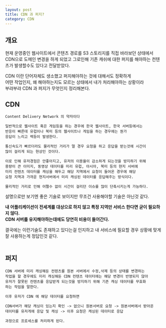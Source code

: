 ```yaml
---
layout: post
title: CDN 과 퍼지?
category: CDN
---
```


## 개요

현재 운영중인 웹사이트에서 콘텐츠 경로를 S3 스토리지를 직접 바라보던 상태에서   
CDN으로 도메인 변경을 하게 되었고 그로인해 기존 캐쉬에 대한 퍼지를 해야하는 컨텐츠가 발생할수도 있다고 전달받았다.

CDN 이란 단어자체도 생소했고 퍼지해야하는 것에 대해서도 정확하게   
어떤 작업인지, 왜 해야하는지도 모르는 상태에서 내가 처리해야하는 상황이라   
부랴부랴 CDN 과 퍼지가 무엇인지 정리해본다.
<br>

## CDN

```
Content Delivery Network 의 약자이다

일반적으로 웹사이트 혹은 게임등을 하는 경우에 한국 웹사이트, 한국 서버등에서는   
반응이 빠른데 유럽이나 북미 등의 웹사이트나 게임을 하는 경우에는 뭔가    
응답이 느리고 렉등이 발생한다.

통신속도가 빠르더라도 물리적인 거리가 멀 경우 요청을 하고 응답을 받는것에 시간이   
많이 걸리게 되는 현상인 것이다.

이로 인해 유저경험은 안좋아지고, 유저의 이용율이 감소하게 되는것을 방지하기 위해   
용량이 큰 이미지, 동영상 데이터를 미리 유럽, 아시아, 북미 등의 현지 서버에   
미리 컨텐츠 데이터를 캐싱을 해두고 해당 지역에서 요청이 들어온 경우에 해당   
요청 지역과 가까운 현지서버에서 미리 캐싱된 데이터를 응답해주는 방식이다.

물리적인 거리로 인해 어쩔수 없이 시간이 걸리던 이슈를 많이 단축시키는게 가능하다.
```   

설명으로만 보기엔 좋은 기술로 보이지만 무조건 사용해야할 기술은 아닌것 같다.

__내 어플리케이션이 전세계를 대상으로 하지 않고 특정 지역만 서비스 한다면 굳이 필요하지 않다.__   
__CDN 서버를 유지해야하는데에도 당연히 비용이 들어간다.__

결국에는 이런기술도 존재하고 있다는걸 인지하고 내 서비스에 필요할 경우 상황에 맞게   
잘 사용하는게 정답인것 같다.  
<br>

## 퍼지

```
CDN 서버에 미리 캐싱해둔 컨텐츠를 원본 서버에서 수정,삭제 등의 상태를 변경하는   
작업을 할 경우에도 미리 캐싱해둔 CDN 컨텐츠 데이터에는 해당 변경이 반영되지 않아   
유저가 잘못된 컨텐츠를 응답받게 되는것을 방지하기 위해 기존 캐싱 데이터를 무효화   
하는 작업을 말한다.   
   
이후 유저가 CDN 에 해당 데이터를 요청하면    

CDN서버가 해당 캐싱이 있는지 확인 -> 없으니 원본서버로 요청 -> 원본서버에서 받아온   
데이터를 유저게에 응답 및 캐싱 -> 이후 요청은 캐싱된 데이터로 응답  

과정으로 프로세스를 처리하게 된다.
```
